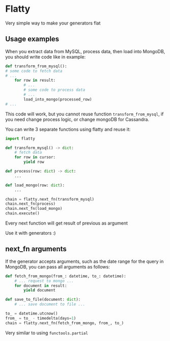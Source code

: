 # Flatty
Very simple way to make your generators flat

## Usage examples

When you extract data from MySQL, process data, then load into MongoDB, you 
should write code like in example:

```python
def transform_from_mysql():
# some code to fetch data
# ... 
    for row in result:
        # ...
        # some code to process data
        # ...
        load_into_mongo(processed_row)
# ...    
``` 

This code will work, but you cannot reuse function `transform_from_mysql`, 
if you need change process logic, or change mongoDB for Cassandra.

You can write 3 separate functions using flatty and reuse it:

```python
import flatty

def transform_mysql() -> dict:
    # fetch data
    for row in cursor:
        yield row

def process(row: dict) -> dict:
    ...

def load_mongo(row: dict):
    ...

chain = flatty.next_fn(transform_mysql)
chain.next_fn(process)
chain.next_fn(load_mongo)
chain.execute()

``` 

Every next function will get result of previous as argument

Use it with generators :)   

## next_fn arguments 

If the generator accepts arguments, such as the date range for the query in 
MongoDB, you can pass all arguments as follows:

```python
def fetch_from_mongo(from_: datetime, to_: datetime):
    # ... request to mongo ...
    for document in result:
        yield document

def save_to_file(document: dict):
    # ... save document to file ...

to_ = datetime.utcnow()
from_ = to_ - timedelta(days=1)
chain = flatty.next_fn(fetch_from_mongo, from_, to_)
```

Very similar to using `functools.partial`